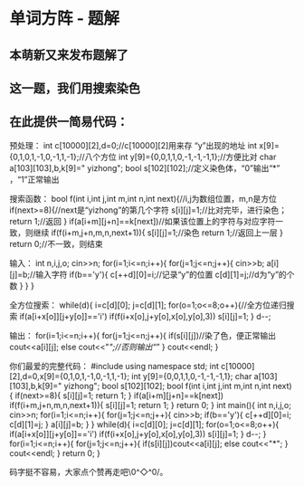 # 单词方阵 - 题解

## 本萌新又来发布题解了
##  这一题，我们用搜索染色
## 在此提供一简易代码：
预处理：
int c[10000][2],d=0;//c[10000][2]用来存 “y”出现的地址 
int x[9]={0,1,0,1,-1,0,-1,1,-1};//八个方位 
int y[9]={0,0,1,1,0,-1,-1,-1,1};//方便比对 
char a[103][103],b,k[9]=" yizhong";
bool s[102][102];//定义染色体，“0”输出“*” ，“1”正常输出 

搜索函数：
bool f(int i,int j,int m,int n,int next){//i,j为数组位置，m,n是方位 
	if(next>=8){//next是“yizhong”的第几个字符 
		s[i][j]=1;//比对完毕，进行染色； 
		return 1;//返回 
	}
	if(a[i+m][j+n]==k[next])//如果该位置上的字符与对应字符一致，则继续 
	    if(f(i+m,j+n,m,n,next+1)){
	    	s[i][j]=1;//染色 
	    	return 1;//返回上一层
		}
	return 0;//不一致，则结束 

输入：
int n,i,j,o;
	cin>>n;
	for(i=1;i<=n;i++){
	    for(j=1;j<=n;j++){
			cin>>b;
			a[i][j]=b;//输入字符 
			if(b=='y'){
				c[++d][0]=i;//记录“y”的位置 
				c[d][1]=j;//d为“y”的个数 
			}
		}
	}

全方位搜索：
while(d){
		i=c[d][0];
		j=c[d][1];
		for(o=1;o<=8;o++){//全方位递归搜索 
		   if(a[i+x[o]][j+y[o]]=='i')
		     if(f(i+x[o],j+y[o],x[o],y[o],3))
		         s[i][j]=1;
		}
		d--;

输出：
for(i=1;i<=n;i++){
		for(j=1;j<=n;j++){
			if(s[i][j])//染了色，便正常输出 
			cout<<a[i][j];
			else cout<<"*";//否则输出“*” 
		}
		cout<<endl;
	}

你们最爱的完整代码：
#include<iostream>
using namespace std;
int c[10000][2],d=0,x[9]={0,1,0,1,-1,0,-1,1,-1};
int                 y[9]={0,0,1,1,0,-1,-1,-1,1};
char a[103][103],b,k[9]=" yizhong";
bool s[102][102];
bool f(int i,int j,int m,int n,int next){
    if(next>=8){
        s[i][j]=1;
        return 1;
    }
    if(a[i+m][j+n]==k[next])
        if(f(i+m,j+n,m,n,next+1)){
        	s[i][j]=1;
        	return 1;
        }
    return 0;
}
int main(){
    int n,i,j,o;
    cin>>n;
    for(i=1;i<=n;i++){
        for(j=1;j<=n;j++){
            cin>>b;
            if(b=='y'){
                c[++d][0]=i;
                c[d][1]=j;
            }
            a[i][j]=b;
        }
    }
    while(d){
        i=c[d][0];
        j=c[d][1];
        for(o=1;o<=8;o++){
           if(a[i+x[o]][j+y[o]]=='i')
              if(f(i+x[o],j+y[o],x[o],y[o],3))
                 s[i][j]=1;
        }
        d--;
    }
    for(i=1;i<=n;i++){
        for(j=1;j<=n;j++){
            if(s[i][j])cout<<a[i][j];
            else cout<<"*";
        }
        cout<<endl;
    }
    return 0;
}

码字挺不容易，大家点个赞再走吧\0^◇^0/。
 